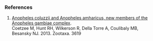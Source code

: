 ### References

1.  [Anopheles coluzzii and Anopheles amharicus, new members of the
    Anopheles gambiae
    complex](http://europepmc.org/abstract/MED/26131476).\
    Coetzee M, Hunt RH, Wilkerson R, Della Torre A, Coulibaly MB,
    Besansky NJ. 2013. Zootaxa. 3619
